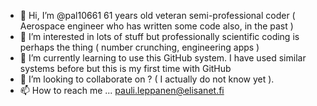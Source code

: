 - 👋 Hi, I’m @pal10661 61 years old veteran semi-professional coder (  Aerospace engineer who has written some code also, in the past )
- 👀 I’m interested in lots of stuff but professionally scientific coding is perhaps the thing ( number crunching, engineering apps ) 
- 🌱 I’m currently learning to use this GitHub system. I have used similar systems before but this is my first time with GitHub
- 💞️ I’m looking to collaborate on ? ( I actually do not know yet ). 
- 📫 How to reach me ... pauli.leppanen@elisanet.fi 

<!---
pal10661/pal10661 is a ✨ special ✨ repository because its `README.md` (this file) appears on your GitHub profile.
You can click the Preview link to take a look at your changes.
--->
